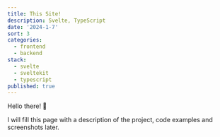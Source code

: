 ```yaml
---
title: This Site!
description: Svelte, TypeScript
date: '2024-1-7'
sort: 3
categories:
  - frontend
  - backend
stack:
  - svelte
  - sveltekit
  - typescript
published: true
---
```


Hello there! 👋

I will fill this page with a description of the project, code examples and screenshots later. 